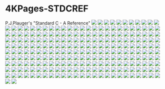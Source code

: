 # 4KPages-STDCREF
P.J.Plauger's "Standard C - A Reference"
![](https://github.com/KilianKegel/4KPages-STDCREF/blob/main/images/STDCREF_000.jpg) 
![](https://github.com/KilianKegel/4KPages-STDCREF/blob/main/images/STDCREF_001.jpg) 
![](https://github.com/KilianKegel/4KPages-STDCREF/blob/main/images/STDCREF_002.jpg) 
![](https://github.com/KilianKegel/4KPages-STDCREF/blob/main/images/STDCREF_003.jpg) 
![](https://github.com/KilianKegel/4KPages-STDCREF/blob/main/images/STDCREF_004.jpg) 
![](https://github.com/KilianKegel/4KPages-STDCREF/blob/main/images/STDCREF_005.jpg) 
![](https://github.com/KilianKegel/4KPages-STDCREF/blob/main/images/STDCREF_006.jpg) 
![](https://github.com/KilianKegel/4KPages-STDCREF/blob/main/images/STDCREF_007.jpg) 
![](https://github.com/KilianKegel/4KPages-STDCREF/blob/main/images/STDCREF_008.jpg) 
![](https://github.com/KilianKegel/4KPages-STDCREF/blob/main/images/STDCREF_009.jpg) 
![](https://github.com/KilianKegel/4KPages-STDCREF/blob/main/images/STDCREF_010.jpg) 
![](https://github.com/KilianKegel/4KPages-STDCREF/blob/main/images/STDCREF_011.jpg) 
![](https://github.com/KilianKegel/4KPages-STDCREF/blob/main/images/STDCREF_012.jpg) 
![](https://github.com/KilianKegel/4KPages-STDCREF/blob/main/images/STDCREF_013.jpg) 
![](https://github.com/KilianKegel/4KPages-STDCREF/blob/main/images/STDCREF_014.jpg) 
![](https://github.com/KilianKegel/4KPages-STDCREF/blob/main/images/STDCREF_015.jpg) 
![](https://github.com/KilianKegel/4KPages-STDCREF/blob/main/images/STDCREF_016.jpg) 
![](https://github.com/KilianKegel/4KPages-STDCREF/blob/main/images/STDCREF_017.jpg) 
![](https://github.com/KilianKegel/4KPages-STDCREF/blob/main/images/STDCREF_018.jpg) 
![](https://github.com/KilianKegel/4KPages-STDCREF/blob/main/images/STDCREF_019.jpg) 
![](https://github.com/KilianKegel/4KPages-STDCREF/blob/main/images/STDCREF_020.jpg) 
![](https://github.com/KilianKegel/4KPages-STDCREF/blob/main/images/STDCREF_021.jpg) 
![](https://github.com/KilianKegel/4KPages-STDCREF/blob/main/images/STDCREF_022.jpg) 
![](https://github.com/KilianKegel/4KPages-STDCREF/blob/main/images/STDCREF_023.jpg) 
![](https://github.com/KilianKegel/4KPages-STDCREF/blob/main/images/STDCREF_024.jpg) 
![](https://github.com/KilianKegel/4KPages-STDCREF/blob/main/images/STDCREF_025.jpg) 
![](https://github.com/KilianKegel/4KPages-STDCREF/blob/main/images/STDCREF_026.jpg) 
![](https://github.com/KilianKegel/4KPages-STDCREF/blob/main/images/STDCREF_027.jpg) 
![](https://github.com/KilianKegel/4KPages-STDCREF/blob/main/images/STDCREF_028.jpg) 
![](https://github.com/KilianKegel/4KPages-STDCREF/blob/main/images/STDCREF_029.jpg) 
![](https://github.com/KilianKegel/4KPages-STDCREF/blob/main/images/STDCREF_030.jpg) 
![](https://github.com/KilianKegel/4KPages-STDCREF/blob/main/images/STDCREF_031.jpg) 
![](https://github.com/KilianKegel/4KPages-STDCREF/blob/main/images/STDCREF_032.jpg) 
![](https://github.com/KilianKegel/4KPages-STDCREF/blob/main/images/STDCREF_033.jpg) 
![](https://github.com/KilianKegel/4KPages-STDCREF/blob/main/images/STDCREF_034.jpg) 
![](https://github.com/KilianKegel/4KPages-STDCREF/blob/main/images/STDCREF_035.jpg) 
![](https://github.com/KilianKegel/4KPages-STDCREF/blob/main/images/STDCREF_036.jpg) 
![](https://github.com/KilianKegel/4KPages-STDCREF/blob/main/images/STDCREF_037.jpg) 
![](https://github.com/KilianKegel/4KPages-STDCREF/blob/main/images/STDCREF_038.jpg) 
![](https://github.com/KilianKegel/4KPages-STDCREF/blob/main/images/STDCREF_039.jpg) 
![](https://github.com/KilianKegel/4KPages-STDCREF/blob/main/images/STDCREF_040.jpg) 
![](https://github.com/KilianKegel/4KPages-STDCREF/blob/main/images/STDCREF_041.jpg) 
![](https://github.com/KilianKegel/4KPages-STDCREF/blob/main/images/STDCREF_042.jpg) 
![](https://github.com/KilianKegel/4KPages-STDCREF/blob/main/images/STDCREF_043.jpg) 
![](https://github.com/KilianKegel/4KPages-STDCREF/blob/main/images/STDCREF_044.jpg) 
![](https://github.com/KilianKegel/4KPages-STDCREF/blob/main/images/STDCREF_045.jpg) 
![](https://github.com/KilianKegel/4KPages-STDCREF/blob/main/images/STDCREF_046.jpg) 
![](https://github.com/KilianKegel/4KPages-STDCREF/blob/main/images/STDCREF_047.jpg) 
![](https://github.com/KilianKegel/4KPages-STDCREF/blob/main/images/STDCREF_048.jpg) 
![](https://github.com/KilianKegel/4KPages-STDCREF/blob/main/images/STDCREF_049.jpg) 
![](https://github.com/KilianKegel/4KPages-STDCREF/blob/main/images/STDCREF_050.jpg) 
![](https://github.com/KilianKegel/4KPages-STDCREF/blob/main/images/STDCREF_051.jpg) 
![](https://github.com/KilianKegel/4KPages-STDCREF/blob/main/images/STDCREF_052.jpg) 
![](https://github.com/KilianKegel/4KPages-STDCREF/blob/main/images/STDCREF_053.jpg) 
![](https://github.com/KilianKegel/4KPages-STDCREF/blob/main/images/STDCREF_054.jpg) 
![](https://github.com/KilianKegel/4KPages-STDCREF/blob/main/images/STDCREF_055.jpg) 
![](https://github.com/KilianKegel/4KPages-STDCREF/blob/main/images/STDCREF_056.jpg) 
![](https://github.com/KilianKegel/4KPages-STDCREF/blob/main/images/STDCREF_057.jpg) 
![](https://github.com/KilianKegel/4KPages-STDCREF/blob/main/images/STDCREF_058.jpg) 
![](https://github.com/KilianKegel/4KPages-STDCREF/blob/main/images/STDCREF_059.jpg) 
![](https://github.com/KilianKegel/4KPages-STDCREF/blob/main/images/STDCREF_060.jpg) 
![](https://github.com/KilianKegel/4KPages-STDCREF/blob/main/images/STDCREF_061.jpg) 
![](https://github.com/KilianKegel/4KPages-STDCREF/blob/main/images/STDCREF_062.jpg) 
![](https://github.com/KilianKegel/4KPages-STDCREF/blob/main/images/STDCREF_063.jpg) 
![](https://github.com/KilianKegel/4KPages-STDCREF/blob/main/images/STDCREF_064.jpg) 
![](https://github.com/KilianKegel/4KPages-STDCREF/blob/main/images/STDCREF_065.jpg) 
![](https://github.com/KilianKegel/4KPages-STDCREF/blob/main/images/STDCREF_066.jpg) 
![](https://github.com/KilianKegel/4KPages-STDCREF/blob/main/images/STDCREF_067.jpg) 
![](https://github.com/KilianKegel/4KPages-STDCREF/blob/main/images/STDCREF_068.jpg) 
![](https://github.com/KilianKegel/4KPages-STDCREF/blob/main/images/STDCREF_069.jpg) 
![](https://github.com/KilianKegel/4KPages-STDCREF/blob/main/images/STDCREF_070.jpg) 
![](https://github.com/KilianKegel/4KPages-STDCREF/blob/main/images/STDCREF_071.jpg) 
![](https://github.com/KilianKegel/4KPages-STDCREF/blob/main/images/STDCREF_072.jpg) 
![](https://github.com/KilianKegel/4KPages-STDCREF/blob/main/images/STDCREF_073.jpg) 
![](https://github.com/KilianKegel/4KPages-STDCREF/blob/main/images/STDCREF_074.jpg) 
![](https://github.com/KilianKegel/4KPages-STDCREF/blob/main/images/STDCREF_075.jpg) 
![](https://github.com/KilianKegel/4KPages-STDCREF/blob/main/images/STDCREF_076.jpg) 
![](https://github.com/KilianKegel/4KPages-STDCREF/blob/main/images/STDCREF_077.jpg) 
![](https://github.com/KilianKegel/4KPages-STDCREF/blob/main/images/STDCREF_078.jpg) 
![](https://github.com/KilianKegel/4KPages-STDCREF/blob/main/images/STDCREF_079.jpg) 
![](https://github.com/KilianKegel/4KPages-STDCREF/blob/main/images/STDCREF_080.jpg) 
![](https://github.com/KilianKegel/4KPages-STDCREF/blob/main/images/STDCREF_081.jpg) 
![](https://github.com/KilianKegel/4KPages-STDCREF/blob/main/images/STDCREF_082.jpg) 
![](https://github.com/KilianKegel/4KPages-STDCREF/blob/main/images/STDCREF_083.jpg) 
![](https://github.com/KilianKegel/4KPages-STDCREF/blob/main/images/STDCREF_084.jpg) 
![](https://github.com/KilianKegel/4KPages-STDCREF/blob/main/images/STDCREF_085.jpg) 
![](https://github.com/KilianKegel/4KPages-STDCREF/blob/main/images/STDCREF_086.jpg) 
![](https://github.com/KilianKegel/4KPages-STDCREF/blob/main/images/STDCREF_087.jpg) 
![](https://github.com/KilianKegel/4KPages-STDCREF/blob/main/images/STDCREF_088.jpg) 
![](https://github.com/KilianKegel/4KPages-STDCREF/blob/main/images/STDCREF_089.jpg) 
![](https://github.com/KilianKegel/4KPages-STDCREF/blob/main/images/STDCREF_090.jpg) 
![](https://github.com/KilianKegel/4KPages-STDCREF/blob/main/images/STDCREF_091.jpg) 
![](https://github.com/KilianKegel/4KPages-STDCREF/blob/main/images/STDCREF_092.jpg) 
![](https://github.com/KilianKegel/4KPages-STDCREF/blob/main/images/STDCREF_093.jpg) 
![](https://github.com/KilianKegel/4KPages-STDCREF/blob/main/images/STDCREF_094.jpg) 
![](https://github.com/KilianKegel/4KPages-STDCREF/blob/main/images/STDCREF_095.jpg) 
![](https://github.com/KilianKegel/4KPages-STDCREF/blob/main/images/STDCREF_096.jpg) 
![](https://github.com/KilianKegel/4KPages-STDCREF/blob/main/images/STDCREF_097.jpg) 
![](https://github.com/KilianKegel/4KPages-STDCREF/blob/main/images/STDCREF_098.jpg) 
![](https://github.com/KilianKegel/4KPages-STDCREF/blob/main/images/STDCREF_099.jpg) 
![](https://github.com/KilianKegel/4KPages-STDCREF/blob/main/images/STDCREF_100.jpg) 
![](https://github.com/KilianKegel/4KPages-STDCREF/blob/main/images/STDCREF_101.jpg) 
![](https://github.com/KilianKegel/4KPages-STDCREF/blob/main/images/STDCREF_102.jpg) 
![](https://github.com/KilianKegel/4KPages-STDCREF/blob/main/images/STDCREF_103.jpg) 
![](https://github.com/KilianKegel/4KPages-STDCREF/blob/main/images/STDCREF_104.jpg) 
![](https://github.com/KilianKegel/4KPages-STDCREF/blob/main/images/STDCREF_105.jpg) 
![](https://github.com/KilianKegel/4KPages-STDCREF/blob/main/images/STDCREF_106.jpg) 
![](https://github.com/KilianKegel/4KPages-STDCREF/blob/main/images/STDCREF_107.jpg) 
![](https://github.com/KilianKegel/4KPages-STDCREF/blob/main/images/STDCREF_108.jpg) 
![](https://github.com/KilianKegel/4KPages-STDCREF/blob/main/images/STDCREF_109.jpg) 
![](https://github.com/KilianKegel/4KPages-STDCREF/blob/main/images/STDCREF_110.jpg) 
![](https://github.com/KilianKegel/4KPages-STDCREF/blob/main/images/STDCREF_111.jpg) 
![](https://github.com/KilianKegel/4KPages-STDCREF/blob/main/images/STDCREF_112.jpg) 
![](https://github.com/KilianKegel/4KPages-STDCREF/blob/main/images/STDCREF_113.jpg) 
![](https://github.com/KilianKegel/4KPages-STDCREF/blob/main/images/STDCREF_114.jpg) 
![](https://github.com/KilianKegel/4KPages-STDCREF/blob/main/images/STDCREF_115.jpg) 
![](https://github.com/KilianKegel/4KPages-STDCREF/blob/main/images/STDCREF_116.jpg) 
![](https://github.com/KilianKegel/4KPages-STDCREF/blob/main/images/STDCREF_117.jpg) 
![](https://github.com/KilianKegel/4KPages-STDCREF/blob/main/images/STDCREF_118.jpg) 
![](https://github.com/KilianKegel/4KPages-STDCREF/blob/main/images/STDCREF_119.jpg) 
![](https://github.com/KilianKegel/4KPages-STDCREF/blob/main/images/STDCREF_120.jpg) 
![](https://github.com/KilianKegel/4KPages-STDCREF/blob/main/images/STDCREF_121.jpg) 
![](https://github.com/KilianKegel/4KPages-STDCREF/blob/main/images/STDCREF_122.jpg) 
![](https://github.com/KilianKegel/4KPages-STDCREF/blob/main/images/STDCREF_123.jpg) 
![](https://github.com/KilianKegel/4KPages-STDCREF/blob/main/images/STDCREF_124.jpg) 
![](https://github.com/KilianKegel/4KPages-STDCREF/blob/main/images/STDCREF_125.jpg) 
![](https://github.com/KilianKegel/4KPages-STDCREF/blob/main/images/STDCREF_126.jpg) 
![](https://github.com/KilianKegel/4KPages-STDCREF/blob/main/images/STDCREF_127.jpg) 
![](https://github.com/KilianKegel/4KPages-STDCREF/blob/main/images/STDCREF_128.jpg) 
![](https://github.com/KilianKegel/4KPages-STDCREF/blob/main/images/STDCREF_129.jpg) 
![](https://github.com/KilianKegel/4KPages-STDCREF/blob/main/images/STDCREF_130.jpg) 
![](https://github.com/KilianKegel/4KPages-STDCREF/blob/main/images/STDCREF_131.jpg) 
![](https://github.com/KilianKegel/4KPages-STDCREF/blob/main/images/STDCREF_132.jpg) 
![](https://github.com/KilianKegel/4KPages-STDCREF/blob/main/images/STDCREF_133.jpg) 
![](https://github.com/KilianKegel/4KPages-STDCREF/blob/main/images/STDCREF_134.jpg) 
![](https://github.com/KilianKegel/4KPages-STDCREF/blob/main/images/STDCREF_135.jpg) 
![](https://github.com/KilianKegel/4KPages-STDCREF/blob/main/images/STDCREF_136.jpg) 
![](https://github.com/KilianKegel/4KPages-STDCREF/blob/main/images/STDCREF_137.jpg) 
![](https://github.com/KilianKegel/4KPages-STDCREF/blob/main/images/STDCREF_138.jpg) 
![](https://github.com/KilianKegel/4KPages-STDCREF/blob/main/images/STDCREF_139.jpg) 
![](https://github.com/KilianKegel/4KPages-STDCREF/blob/main/images/STDCREF_140.jpg) 
![](https://github.com/KilianKegel/4KPages-STDCREF/blob/main/images/STDCREF_141.jpg) 
![](https://github.com/KilianKegel/4KPages-STDCREF/blob/main/images/STDCREF_142.jpg) 
![](https://github.com/KilianKegel/4KPages-STDCREF/blob/main/images/STDCREF_143.jpg) 
![](https://github.com/KilianKegel/4KPages-STDCREF/blob/main/images/STDCREF_144.jpg) 
![](https://github.com/KilianKegel/4KPages-STDCREF/blob/main/images/STDCREF_145.jpg) 
![](https://github.com/KilianKegel/4KPages-STDCREF/blob/main/images/STDCREF_146.jpg) 
![](https://github.com/KilianKegel/4KPages-STDCREF/blob/main/images/STDCREF_147.jpg) 
![](https://github.com/KilianKegel/4KPages-STDCREF/blob/main/images/STDCREF_148.jpg) 
![](https://github.com/KilianKegel/4KPages-STDCREF/blob/main/images/STDCREF_149.jpg) 
![](https://github.com/KilianKegel/4KPages-STDCREF/blob/main/images/STDCREF_150.jpg) 
![](https://github.com/KilianKegel/4KPages-STDCREF/blob/main/images/STDCREF_151.jpg) 
![](https://github.com/KilianKegel/4KPages-STDCREF/blob/main/images/STDCREF_152.jpg) 
![](https://github.com/KilianKegel/4KPages-STDCREF/blob/main/images/STDCREF_153.jpg) 
![](https://github.com/KilianKegel/4KPages-STDCREF/blob/main/images/STDCREF_154.jpg) 
![](https://github.com/KilianKegel/4KPages-STDCREF/blob/main/images/STDCREF_155.jpg) 
![](https://github.com/KilianKegel/4KPages-STDCREF/blob/main/images/STDCREF_156.jpg) 
![](https://github.com/KilianKegel/4KPages-STDCREF/blob/main/images/STDCREF_157.jpg) 
![](https://github.com/KilianKegel/4KPages-STDCREF/blob/main/images/STDCREF_158.jpg) 
![](https://github.com/KilianKegel/4KPages-STDCREF/blob/main/images/STDCREF_159.jpg) 
![](https://github.com/KilianKegel/4KPages-STDCREF/blob/main/images/STDCREF_160.jpg) 
![](https://github.com/KilianKegel/4KPages-STDCREF/blob/main/images/STDCREF_161.jpg) 
![](https://github.com/KilianKegel/4KPages-STDCREF/blob/main/images/STDCREF_162.jpg) 
![](https://github.com/KilianKegel/4KPages-STDCREF/blob/main/images/STDCREF_163.jpg) 
![](https://github.com/KilianKegel/4KPages-STDCREF/blob/main/images/STDCREF_164.jpg) 
![](https://github.com/KilianKegel/4KPages-STDCREF/blob/main/images/STDCREF_165.jpg) 
![](https://github.com/KilianKegel/4KPages-STDCREF/blob/main/images/STDCREF_166.jpg) 
![](https://github.com/KilianKegel/4KPages-STDCREF/blob/main/images/STDCREF_167.jpg) 
![](https://github.com/KilianKegel/4KPages-STDCREF/blob/main/images/STDCREF_168.jpg) 
![](https://github.com/KilianKegel/4KPages-STDCREF/blob/main/images/STDCREF_169.jpg) 
![](https://github.com/KilianKegel/4KPages-STDCREF/blob/main/images/STDCREF_170.jpg) 
![](https://github.com/KilianKegel/4KPages-STDCREF/blob/main/images/STDCREF_171.jpg) 
![](https://github.com/KilianKegel/4KPages-STDCREF/blob/main/images/STDCREF_172.jpg) 
![](https://github.com/KilianKegel/4KPages-STDCREF/blob/main/images/STDCREF_173.jpg) 
![](https://github.com/KilianKegel/4KPages-STDCREF/blob/main/images/STDCREF_174.jpg) 
![](https://github.com/KilianKegel/4KPages-STDCREF/blob/main/images/STDCREF_175.jpg) 
![](https://github.com/KilianKegel/4KPages-STDCREF/blob/main/images/STDCREF_176.jpg) 
![](https://github.com/KilianKegel/4KPages-STDCREF/blob/main/images/STDCREF_177.jpg) 
![](https://github.com/KilianKegel/4KPages-STDCREF/blob/main/images/STDCREF_178.jpg) 
![](https://github.com/KilianKegel/4KPages-STDCREF/blob/main/images/STDCREF_179.jpg) 
![](https://github.com/KilianKegel/4KPages-STDCREF/blob/main/images/STDCREF_180.jpg) 
![](https://github.com/KilianKegel/4KPages-STDCREF/blob/main/images/STDCREF_181.jpg) 
![](https://github.com/KilianKegel/4KPages-STDCREF/blob/main/images/STDCREF_182.jpg) 
![](https://github.com/KilianKegel/4KPages-STDCREF/blob/main/images/STDCREF_183.jpg) 
![](https://github.com/KilianKegel/4KPages-STDCREF/blob/main/images/STDCREF_184.jpg) 
![](https://github.com/KilianKegel/4KPages-STDCREF/blob/main/images/STDCREF_185.jpg) 
![](https://github.com/KilianKegel/4KPages-STDCREF/blob/main/images/STDCREF_186.jpg) 
![](https://github.com/KilianKegel/4KPages-STDCREF/blob/main/images/STDCREF_187.jpg) 
![](https://github.com/KilianKegel/4KPages-STDCREF/blob/main/images/STDCREF_188.jpg) 
![](https://github.com/KilianKegel/4KPages-STDCREF/blob/main/images/STDCREF_189.jpg) 
![](https://github.com/KilianKegel/4KPages-STDCREF/blob/main/images/STDCREF_190.jpg) 
![](https://github.com/KilianKegel/4KPages-STDCREF/blob/main/images/STDCREF_191.jpg) 
![](https://github.com/KilianKegel/4KPages-STDCREF/blob/main/images/STDCREF_192.jpg) 
![](https://github.com/KilianKegel/4KPages-STDCREF/blob/main/images/STDCREF_193.jpg) 
![](https://github.com/KilianKegel/4KPages-STDCREF/blob/main/images/STDCREF_194.jpg) 
![](https://github.com/KilianKegel/4KPages-STDCREF/blob/main/images/STDCREF_195.jpg) 
![](https://github.com/KilianKegel/4KPages-STDCREF/blob/main/images/STDCREF_196.jpg) 
![](https://github.com/KilianKegel/4KPages-STDCREF/blob/main/images/STDCREF_197.jpg) 
![](https://github.com/KilianKegel/4KPages-STDCREF/blob/main/images/STDCREF_198.jpg) 
![](https://github.com/KilianKegel/4KPages-STDCREF/blob/main/images/STDCREF_199.jpg) 
![](https://github.com/KilianKegel/4KPages-STDCREF/blob/main/images/STDCREF_200.jpg) 
![](https://github.com/KilianKegel/4KPages-STDCREF/blob/main/images/STDCREF_201.jpg) 
![](https://github.com/KilianKegel/4KPages-STDCREF/blob/main/images/STDCREF_202.jpg) 
![](https://github.com/KilianKegel/4KPages-STDCREF/blob/main/images/STDCREF_203.jpg) 
![](https://github.com/KilianKegel/4KPages-STDCREF/blob/main/images/STDCREF_204.jpg) 
![](https://github.com/KilianKegel/4KPages-STDCREF/blob/main/images/STDCREF_205.jpg) 
![](https://github.com/KilianKegel/4KPages-STDCREF/blob/main/images/STDCREF_206.jpg) 
![](https://github.com/KilianKegel/4KPages-STDCREF/blob/main/images/STDCREF_207.jpg) 
![](https://github.com/KilianKegel/4KPages-STDCREF/blob/main/images/STDCREF_208.jpg) 
![](https://github.com/KilianKegel/4KPages-STDCREF/blob/main/images/STDCREF_209.jpg) 
![](https://github.com/KilianKegel/4KPages-STDCREF/blob/main/images/STDCREF_210.jpg) 
![](https://github.com/KilianKegel/4KPages-STDCREF/blob/main/images/STDCREF_211.jpg) 
![](https://github.com/KilianKegel/4KPages-STDCREF/blob/main/images/STDCREF_212.jpg) 
![](https://github.com/KilianKegel/4KPages-STDCREF/blob/main/images/STDCREF_213.jpg) 
![](https://github.com/KilianKegel/4KPages-STDCREF/blob/main/images/STDCREF_214.jpg) 
![](https://github.com/KilianKegel/4KPages-STDCREF/blob/main/images/STDCREF_215.jpg) 
![](https://github.com/KilianKegel/4KPages-STDCREF/blob/main/images/STDCREF_216.jpg) 
![](https://github.com/KilianKegel/4KPages-STDCREF/blob/main/images/STDCREF_217.jpg) 
![](https://github.com/KilianKegel/4KPages-STDCREF/blob/main/images/STDCREF_218.jpg) 
![](https://github.com/KilianKegel/4KPages-STDCREF/blob/main/images/STDCREF_219.jpg) 
![](https://github.com/KilianKegel/4KPages-STDCREF/blob/main/images/STDCREF_220.jpg) 
![](https://github.com/KilianKegel/4KPages-STDCREF/blob/main/images/STDCREF_221.jpg) 
![](https://github.com/KilianKegel/4KPages-STDCREF/blob/main/images/STDCREF_222.jpg) 
![](https://github.com/KilianKegel/4KPages-STDCREF/blob/main/images/STDCREF_223.jpg) 
![](https://github.com/KilianKegel/4KPages-STDCREF/blob/main/images/STDCREF_224.jpg) 
![](https://github.com/KilianKegel/4KPages-STDCREF/blob/main/images/STDCREF_225.jpg) 
![](https://github.com/KilianKegel/4KPages-STDCREF/blob/main/images/STDCREF_226.jpg) 
![](https://github.com/KilianKegel/4KPages-STDCREF/blob/main/images/STDCREF_227.jpg) 
![](https://github.com/KilianKegel/4KPages-STDCREF/blob/main/images/STDCREF_228.jpg) 
![](https://github.com/KilianKegel/4KPages-STDCREF/blob/main/images/STDCREF_229.jpg) 
![](https://github.com/KilianKegel/4KPages-STDCREF/blob/main/images/STDCREF_230.jpg) 
![](https://github.com/KilianKegel/4KPages-STDCREF/blob/main/images/STDCREF_231.jpg) 
![](https://github.com/KilianKegel/4KPages-STDCREF/blob/main/images/STDCREF_232.jpg) 
![](https://github.com/KilianKegel/4KPages-STDCREF/blob/main/images/STDCREF_233.jpg) 
![](https://github.com/KilianKegel/4KPages-STDCREF/blob/main/images/STDCREF_234.jpg) 
![](https://github.com/KilianKegel/4KPages-STDCREF/blob/main/images/STDCREF_235.jpg) 
![](https://github.com/KilianKegel/4KPages-STDCREF/blob/main/images/STDCREF_236.jpg) 
![](https://github.com/KilianKegel/4KPages-STDCREF/blob/main/images/STDCREF_237.jpg) 
